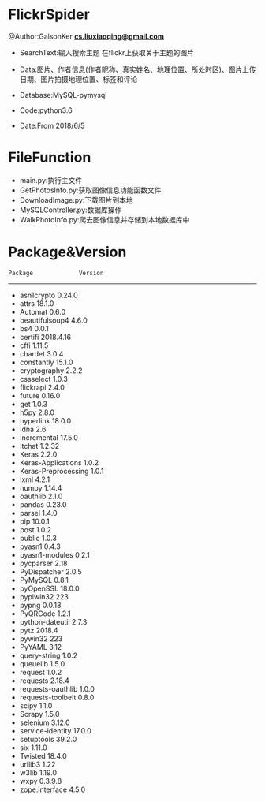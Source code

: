 FlickrSpider
==
@Author:GalsonKer
**cs.liuxiaoqing@gmail.com**

 - SearchText:输入搜索主题 在flickr上获取关于主题的图片
 
 - Data:图片、作者信息(作者昵称、真实姓名、地理位置、所处时区)、图片上传日期、图片拍摄地理位置、标签和评论
 
 - Database:MySQL-pymysql
 
 - Code:python3.6
 
 - Date:From 2018/6/5
 
FileFunction
==
 - main.py:执行主文件
 - GetPhotosInfo.py:获取图像信息功能函数文件
 - DownloadImage.py:下载图片到本地
 - MySQLController.py:数据库操作
 - WalkPhotoInfo.py:爬去图像信息并存储到本地数据库中
 
Package&Version
==
    Package             Version
------------------- ---------
 - asn1crypto          0.24.0
 - attrs               18.1.0
 - Automat             0.6.0
 - beautifulsoup4      4.6.0
 - bs4                 0.0.1
 - certifi             2018.4.16
 - cffi                1.11.5
 - chardet             3.0.4
 - constantly          15.1.0
 - cryptography        2.2.2
 - cssselect           1.0.3
 - flickrapi           2.4.0
 - future              0.16.0
 - get                 1.0.3
 - h5py                2.8.0
 - hyperlink           18.0.0
 - idna                2.6
 - incremental         17.5.0
 - itchat              1.2.32
 - Keras               2.2.0
 - Keras-Applications  1.0.2
 - Keras-Preprocessing 1.0.1
 - lxml                4.2.1
 - numpy               1.14.4
 - oauthlib            2.1.0
 - pandas              0.23.0
 - parsel              1.4.0
 - pip                 10.0.1
 - post                1.0.2
 - public              1.0.3
 - pyasn1              0.4.3
 - pyasn1-modules      0.2.1
 - pycparser           2.18
 - PyDispatcher        2.0.5
 - PyMySQL             0.8.1
 - pyOpenSSL           18.0.0
 - pypiwin32           223
 - pypng               0.0.18
 - PyQRCode            1.2.1
 - python-dateutil     2.7.3
 - pytz                2018.4
 - pywin32             223
 - PyYAML              3.12
 - query-string        1.0.2
 - queuelib            1.5.0
 - request             1.0.2
 - requests            2.18.4
 - requests-oauthlib   1.0.0
 - requests-toolbelt   0.8.0
 - scipy               1.1.0
 - Scrapy              1.5.0
 - selenium            3.12.0
 - service-identity    17.0.0
 - setuptools          39.2.0
 - six                 1.11.0
 - Twisted             18.4.0
 - urllib3             1.22
 - w3lib               1.19.0
 - wxpy                0.3.9.8
 - zope.interface      4.5.0
 
 
